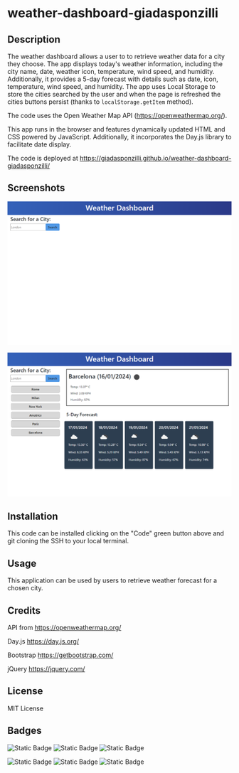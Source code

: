 # weather-dashboard-giadasponzilli

## Description

The weather dashboard allows a user to to retrieve weather data for a city they choose.
The app displays today's weather information, including the city name, date, weather icon, temperature, wind speed, and humidity. Additionally, it provides a 5-day forecast with details such as date, icon, temperature, wind speed, and humidity.
The app uses Local Storage to store the cities searched by the user and when the page is refreshed the cities buttons persist (thanks to `localStorage.getItem` method).

The code uses the Open Weather Map API (https://openweathermap.org/).

This app runs in the browser and features dynamically updated HTML and CSS powered by JavaScript. Additionally, it incorporates the Day.js library to facilitate date display.

The code is deployed at https://giadasponzilli.github.io/weather-dashboard-giadasponzilli/

## Screenshots
![Alt text](assets/images/screencapture-weatherapp-1.png)

![Alt text](assets/images/screencapture-weatherapp-2.png)

## Installation

This code can be installed clicking on the "Code" green button above and git cloning the SSH to your local terminal.

## Usage

This application can be used by users to retrieve weather forecast for a chosen city.

## Credits
API from https://openweathermap.org/

Day.js https://day.js.org/

Bootstrap https://getbootstrap.com/

jQuery https://jquery.com/

## License

MIT License

## Badges
![Static Badge](https://img.shields.io/badge/21%25-blue?label=HTML&labelColor=green)
![Static Badge](https://img.shields.io/badge/7%25-blue?label=CSS&labelColor=yellow)
![Static Badge](https://img.shields.io/badge/72%25-blue?label=Javascript&labelColor=red)

![Static Badge](https://img.shields.io/badge/DayJs-red)
![Static Badge](https://img.shields.io/badge/Bootstrap-purple)
![Static Badge](https://img.shields.io/badge/jQuery-blue)


